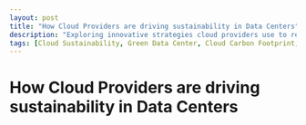 ```yaml
---
layout: post
title: "How Cloud Providers are driving sustainability in Data Centers"
description: "Exploring innovative strategies cloud providers use to reduce energy consumption and carbon footprint in data centers."
tags: [Cloud Sustainability, Green Data Center, Cloud Carbon Footprint, Green Cloud Computing, Data Center Efficiency]
---
```


# How Cloud Providers are driving sustainability in Data Centers
